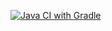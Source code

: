 [![Java CI with Gradle](https://github.com/dimmakarovdv/Order-a-card/actions/workflows/gradle.yml/badge.svg)](https://github.com/dimmakarovdv/Order-a-card/actions/workflows/gradle.yml)